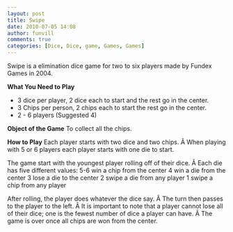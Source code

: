 ```yaml
---
layout: post
title: Swipe
date: 2010-07-05 14:08
author: funvill
comments: true
categories: [Dice, Dice, game, Games, Games]
---
```

Swipe is a elimination dice game for two to six players made by Fundex Games in 2004.

<strong>What You Need to Play</strong>
<ul>
	<li>3 dice per player, 2 dice each to start and the rest go in the center.</li>
	<li>3 Chips per person, 2 chips each to start the rest go in the center.</li>
	<li>2 - 6 players (Suggested 4)</li>
</ul>
<strong>Object of the Game</strong>
To collect all the chips.

<strong>How to Play</strong>
Each player starts with two dice and two chips. Â When playing with 5 or 6 players each player starts with one die to start.

The game start with the youngest player rolling off of their dice. Â Each die has five different values:
5-6 win a chip from the center
4 win a die from the center
3 lose a die to the center
2 swipe a die from any player
1 swipe a chip from any player

After rolling, the player does whatever the dice say. Â The turn then passes to the player to the left. Â It is important to note that a player cannot lose all of their dice; one is the fewest number of dice a player can have. Â The game is over once all chips are won from the center.
